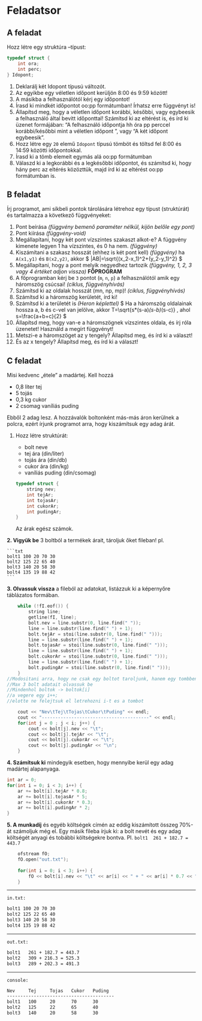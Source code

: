 # Feladatsor

## A feladat

Hozz létre egy struktúra –típust:

```cpp
typedef struct {
    int ora;
    int perc;
} Idopont;
```

1. Deklarálj két Idopont típusú változót.
2. Az egyikbe egy véletlen időpont kerüljön 8:00 és 9:59 között!
3. A másikba a felhasználótól kérj egy időpontot!
4. Írasd ki mindkét időpontot oo:pp formátumban! Írhatsz erre függvényt is!
5. Állapítsd meg, hogy a véletlen időpont korábbi, későbbi, vagy egybeesik a felhasználó által bevitt időponttal! Számítsd ki az eltérést is, és írd ki üzenet formájában: “A felhasználó időpontja hh óra pp perccel korábbi/későbbi mint a véletlen időpont ”, vagy “A két időpont egybeesik”. 
6. Hozz létre egy `20` elemű `Idopont` típusú tömböt és töltsd fel 8:00 és 14:59 közötti időpontokkal.
7. Írasd ki a tömb elemeit egymás alá oo:pp formátumban
8. Válaszd ki a legkorábbi és a  legkésőbbi időpontot, és számítsd ki, hogy hány perc az eltérés közözttük, majd írd ki az eltérést oo:pp formátumban is.

## B feladat

Írj programot, ami síkbeli pontok tárolására létrehoz egy típust (struktúrát) és tartalmazza a következő függvényeket:
1. Pont beírása *(függvény bemenő paraméter nélkül, kijön belőle egy pont)*
2. Pont kiírása *(függvény-void)*
3. Megállapítani, hogy két pont vízszintes szakaszt alkot-e? A függvény kimenete legyen 1 ha vízszintes, és 0 ha nem. *(függvény)*
4. Kiszámítani a szakasz hosszát (ehhez is két pont kell) *(függvény)*
ha `A(x1,y1)` és `B(x2,y2)`, akkor $ |AB|=\sqrt{(x_2-x_1)^2+(y_2-y_1)^2} $
5. Megállapítani, hogy a pont melyik negyedhez tartozik *(függvény, 1, 2, 3 vagy 4 értéket adjon vissza)*
	**FŐPROGRAM**
6. A főprogramban kérj be `3` pontot (`m`, `n`, `p`) a felhasználótól amik egy háromszög csúcsai! *(ciklus, függvényhívás)*
7. Számítsd ki az oldalak hosszát (mn, np, mp)! *(ciklus, függvényhívás)*
8. Számítsd ki a háromszög kerületét, írd ki! 
9. Számítsd ki a területét is *(Heron képlettel)*
$ Ha a háromszög oldalainak hossza a, b és c-vel van jelölve, akkor
 T=\sqrt{s*(s-a)*(s-b)*(s-c)} , ahol s=\frac{a+b+c}{2} $
10. Állapítsd meg, hogy van-e a háromszögnek vízszintes oldala, és írj róla üzenetet! Használd a megírt függvényt!
11. Metszi-e a háromszöget az y tengely? Állapítsd meg, és írd ki a választ!
12.	És az x tengely? Állapítsd meg, és írd ki a választ!


## C feladat
Misi kedvenc „étele” a madártej. Kell hozzá 
* 0,8 liter tej
* 5 tojás
* 0,3 kg cukor 
* 2 csomag vaníliás puding

Ebből 2 adag lesz. 
A hozzávalók boltonként más-más áron kerülnek a polcra, ezért írjunk programot arra, hogy kiszámítsuk egy adag árát.

1. Hozz létre struktúrát:
    * bolt neve
    * tej ára (din/liter)
    * tojás ára (din/db)
    * cukor ára (din/kg)
    * vaníliás puding  (din/csomag)

    ```c++
    typedef struct {
        string nev;
        int tejAr;
        int tojasAr;
        int cukorAr;
        int pudingAr;
    }
    ```
    Az árak egész számok.

**2. Vigyük be** 3 boltból a termékek árait, tároljuk őket fileban!
pl. 

    ```txt
    bolt1 100 20 70	30
    bolt2 125 22 65 40
    bolt3 140 20 58 30
    bolt4 135 19 88 42
    ```

**3. Olvassuk vissza** a fileból az adatokat, listázzuk ki a képernyőre táblázatos formában. 
```c++
    while (!fI.eof()) {
        string line;
        getline(fI, line);
        bolt.nev = line.substr(0, line.find(" "));
        line = line.substr(line.find(" ") + 1);
        bolt.tejAr = stoi(line.substr(0, line.find(" ")));
        line = line.substr(line.find(" ") + 1);
        bolt.tojasAr = stoi(line.substr(0, line.find(" ")));
        line = line.substr(line.find(" ") + 1);
        bolt.cukorAr = stoi(line.substr(0, line.find(" ")));
        line = line.substr(line.find(" ") + 1);
        bolt.pudingAr = stoi(line.substr(0, line.find(" ")));
    }  
//Modositani arra, hogy ne csak egy boltot taroljunk, hanem egy tombben legyenek
//Max 3 bolt adatait olvassuk be
//Mindenhol boltok -> boltok[i]
//a vegere egy i++;
//elotte ne felejtsuk el letrehozni i-t es a tombot

    cout << "Nev\tTej\tTojas\tCukor\tPuding" << endl;
    cout << "----------------------------------------" << endl;
    for(int j = 0 ; j < i; j++) {
        cout << bolt[j].nev << "\t";
        cout << bolt[j].tejAr << "\t";
        cout << bolt[j].cukorAr << "\t";
        cout << bolt[j].pudingAr << "\n";
    }
```
**4. Számítsuk ki** mindegyik esetben, hogy mennyibe kerül egy adag madártej alapanyaga. 
```c++
int ar = 0;
for(int i = 0; i < 3; i++) {
    ar += bolt[i].tejAr * 0.8;
    ar += bolt[i].tojasAr * 5;
    ar += bolt[i].cukorAr * 0.3;
    ar += bolt[i].pudingAr * 2;
}
```

**5. A munkadíj** és egyéb költségek címén az eddig kiszámított összeg 70%-át számoljuk még el. 
Egy másik fileba írjuk ki: a bolt nevét és egy adag költségét anyagi és tobábbi költségekre bontva.
Pl. `bolt1	261 + 182.7 = 443.7`

```c++
    ofstream fO;
    fO.open("out.txt");
    
    for(int i = 0; i < 3; i++) {
        fO << bolt[i].nev << "\t" << ar[i] << " + " << ar[i] * 0.7 << " = " << ar[i] * 1.7 << endl;
    }
```

---
`in.txt:`
```txt
bolt1 100 20 70 30
bolt2 125 22 65 40
bolt3 140 20 58 30
bolt4 135 19 88 42
```
---
`out.txt:`
```txt
bolt1	261 + 182.7 = 443.7
bolt2	309 + 216.3 = 525.3
bolt3	289 + 202.3 = 491.3
```
---
`console:`
```txt
Nev     Tej     Tojas   Cukor   Puding
----------------------------------------
bolt1   100     20      70      30
bolt2   125     22      65      40
bolt3   140     20      58      30
```